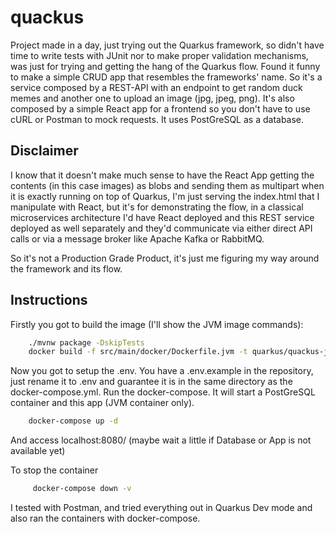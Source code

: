 # quackus

Project made in a day, just trying out the Quarkus framework, so didn't have time to write tests with JUnit nor to make proper validation mechanisms, was just for trying and getting the hang of the Quarkus flow. Found it funny to make a simple CRUD app that resembles the frameworks' name. So it's a service composed by a REST-API with an endpoint to get random duck memes and another one to upload an image (jpg, jpeg, png). It's also composed by a simple React app for a frontend so you don't have to use cURL or Postman to mock requests. It uses PostGreSQL as a database.

## Disclaimer

I know that it doesn't make much sense to have the React App getting the contents (in this case images) as blobs and sending them as multipart when it is exactly running on top of Quarkus, I'm just serving the index.html that I manipulate with React, but it's for demonstrating the flow, in a classical microservices architecture I'd have React deployed and this REST service deployed as well separately and they'd communicate via either direct API calls or via a message broker like Apache Kafka or RabbitMQ.

So it's not a Production Grade Product, it's just me figuring my way around the framework and its flow.

## Instructions

Firstly you got to build the image (I'll show the JVM image commands):

```bash
    ./mvnw package -DskipTests
    docker build -f src/main/docker/Dockerfile.jvm -t quarkus/quackus-jvm .
```

Now you got to setup the .env. You have a .env.example in the repository, just rename it to .env and guarantee it is in the same directory as the docker-compose.yml. Run the docker-compose. It will start a PostGreSQL container and this app (JVM container only).

```bash
    docker-compose up -d
```

And access localhost:8080/ (maybe wait a little if Database or App is not available yet)

To stop the container

```bash
     docker-compose down -v
```

I tested with Postman, and tried everything out in Quarkus Dev mode and also ran the containers with docker-compose.

